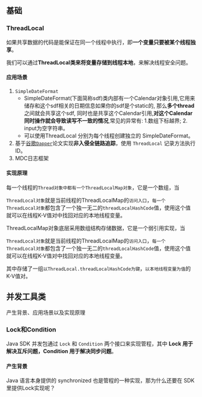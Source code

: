 

## 基础



### ThreadLocal

如果共享数据的代码是能保证在同一个线程中执行，即**一个变量只要被某个线程独享**。

我们可以通过**ThreadLocal类来将变量存储到线程本地**，来解决线程安全问题。

#### 应用场景

1. `SimpleDateFormat`
   - SimpleDateFormat(下面简称sdf)类内部有一个Calendar对象引用,它用来储存和这个sdf相关的日期信息如果你的sdf是个static的, 那么**多个thread** 之间就会共享这个sdf, 同时也是共享这个Calendar引用,**对这个Calendar同时操作就会导致读写不一致的情况**,常见的异常有: 1.数组下标越界; 2. input为空字符串。
   - 可以使用ThreadLocal 分别为每个线程创建独立的 SimpleDateFormat。
2. 基于[谷歌`Dapper`](https://bigbully.github.io/Dapper-translation/)论文实现**非入侵全链路追踪**，使用 `ThreadLocal` 记录方法执行ID。
3. MDC日志框架

#### 实现原理

每一个线程的`Thread对象中都有一个ThreadLocalMap对象`，它是一个数组，当

`ThreadLocal对象`就是当前线程的ThreadLocalMap的`访问入口`，`每一个 ThreadLocal对象`都包含了一个独一无二的`threadLocalHashCode`值，使用这个值就可以在线程K-V值对中找回对应的本地线程变量。

ThreadLocalMap对象底层采用数组结构存储数据，它是一个弱引用实现，当

`ThreadLocal对象`就是当前线程的ThreadLocalMap的`访问入口`，`每一个 ThreadLocal对象`都包含了一个独一无二的`threadLocalHashCode`值，使用这个值就可以在线程K-V值对中找回对应的本地线程变量。

其中存储了一组`以ThreadLocal.threadLocalHashCode为键`，`以本地线程变量为值`的K-V值对。

## 并发工具类

产生背景、应用场景以及实现原理

### Lock和Condition

Java SDK 并发包通过 `Lock` 和 `Condition` 两个接口来实现管程，其中 **Lock 用于解决互斥问题，Condition 用于解决同步问题**。

#### 产生背景

Java 语言本身提供的 synchronized 也是管程的一种实现，那为什么还要在 SDK 里提供Lock实现呢？

